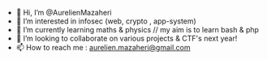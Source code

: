 - 👋 Hi, I’m @AurelienMazaheri 
- 👀 I’m interested in infosec (web, crypto , app-system)
- 🌱 I’m currently learning maths & physics // my aim is to learn bash & php 
- 💞️ I’m looking to collaborate on various projects & CTF's next year!
- 📫 How to reach me : aurelien.mazaheri@gmail.com
<!---
0x14mth3n1ght/0x14mth3n1ght is a ✨ special ✨ repository because its `README.md` (this file) appears on your GitHub profile.
You can click the Preview link to take a look at your changes.
--->
